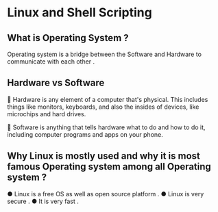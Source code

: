 
# Linux and Shell Scripting

## What is Operating System ?

Operating system is a bridge between the Software and Hardware to communicate with each other . 

## Hardware vs Software

📌 Hardware is any element of a computer that's physical. This includes things like monitors, keyboards, and also the insides of devices, like microchips and hard drives. 

📌 Software is anything that tells hardware what to do and how to do it, including computer programs and apps on your phone.

## Why Linux is mostly used and why it is most famous Operating system among all Operating system ?

● Linux is a free OS as well as open source platform .
● Linux is very secure .
● It is very fast .

